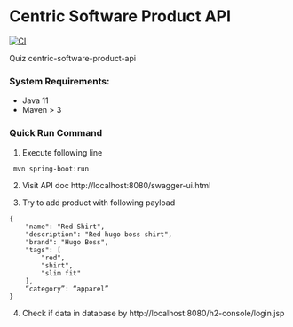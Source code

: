 # Centric Software Product API 
[![CI](https://github.com/zt1983811/centric-software-product-api/workflows/CI/badge.svg)](https://github.com/zt1983811/centric-software-product-api/actions)

Quiz centric-software-product-api

### System Requirements:
* Java 11
* Maven > 3

### Quick Run Command
1. Execute following line
```
 mvn spring-boot:run
```
2. Visit API doc 
http://localhost:8080/swagger-ui.html

3. Try to add product with following payload
```$xslt
{
    "name": "Red Shirt",
    "description": "Red hugo boss shirt",
    "brand": "Hugo Boss",
    "tags": [
        "red",
        "shirt",
        "slim fit"
    ],
    “category”: “apparel”
}
```
4. Check if data in database by 
http://localhost:8080/h2-console/login.jsp
